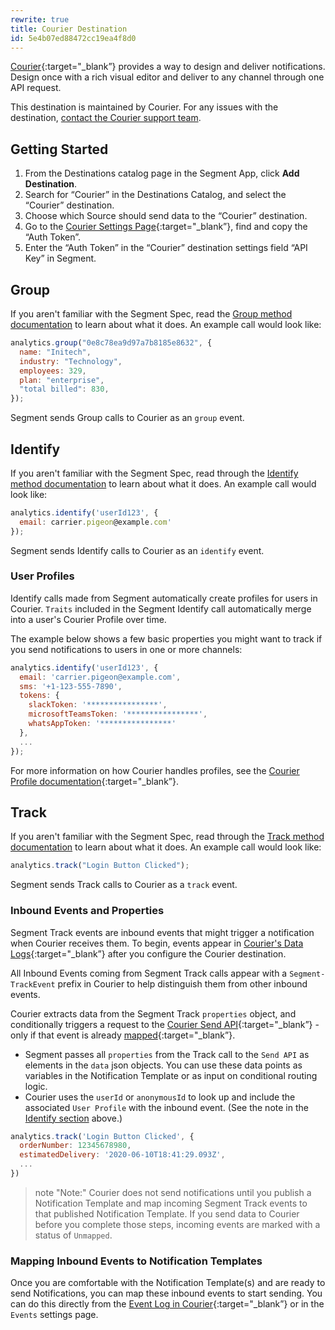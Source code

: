 ```yaml
---
rewrite: true
title: Courier Destination
id: 5e4b07ed88472cc19ea4f8d0
---
```


[Courier](https://courier.com?utm_source=segmentio&utm_medium=docs&utm_campaign=partners){:target="_blank”} provides a way to design and deliver notifications. Design once with a rich visual editor and deliver to any channel through one API request.

This destination is maintained by Courier. For any issues with the destination, [contact the Courier support team](mailto:support@courier.com).

## Getting Started

1. From the Destinations catalog page in the Segment App, click **Add Destination**.
2. Search for “Courier” in the Destinations Catalog, and select the “Courier” destination.
3. Choose which Source should send data to the “Courier” destination.
4. Go to the [Courier Settings Page](https://app.courier.com/settings){:target="_blank”}, find and copy the “Auth Token”.
5. Enter the “Auth Token” in the “Courier” destination settings field “API Key” in Segment.

## Group

If you aren't familiar with the Segment Spec, read the [Group method documentation](/docs/connections/spec/group/) to learn about what it does. An example call would look like:

```js
analytics.group("0e8c78ea9d97a7b8185e8632", {
  name: "Initech",
  industry: "Technology",
  employees: 329,
  plan: "enterprise",
  "total billed": 830,
});
```

Segment sends Group calls to Courier as an `group` event.

## Identify

If you aren't familiar with the Segment Spec, read through the [Identify method documentation](/docs/connections/spec/identify/) to learn about what it does. An example call would look like:

```js
analytics.identify('userId123', {
  email: carrier.pigeon@example.com'
});
```

Segment sends Identify calls to Courier as an `identify` event.

### User Profiles

Identify calls made from Segment automatically create profiles for users in Courier. `Traits` included in the Segment Identify call automatically merge into a user's Courier Profile over time.

The example below shows a few basic properties you might want to track if you send notifications to users in one or more channels:

```js
analytics.identify('userId123', {
  email: 'carrier.pigeon@example.com',
  sms: '+1-123-555-7890',
  tokens: {
    slackToken: '****************',
    microsoftTeamsToken: '****************',
    whatsAppToken: '****************'
  },
  ...
});
```

For more information on how Courier handles profiles, see the [Courier Profile documentation](https://docs.courier.com/reference/profiles-api?utm_source=segmentio&utm_medium=docs&utm_campaign=partners){:target="_blank”}.

## Track

If you aren't familiar with the Segment Spec, read through the [Track method documentation](/docs/connections/spec/track/) to learn about what it does. An example call would look like:

```js
analytics.track("Login Button Clicked");
```

Segment sends Track calls to Courier as a `track` event.

### Inbound Events and Properties

Segment Track events are inbound events that might trigger a notification when Courier receives them. To begin, events appear in [Courier's Data Logs](https://app.courier.com/data/messages?utm_source=segmentio&utm_medium=docs&utm_campaign=partners){:target="_blank”} after you configure the Courier destination.

All Inbound Events coming from Segment Track calls appear with a `Segment-TrackEvent` prefix in Courier to help distinguish them from other inbound events.

Courier extracts data from the Segment Track `properties` object, and conditionally triggers a request to the [Courier Send API](https://www.courier.com/docs/reference/send/message/){:target="_blank”} - only if that event is already [mapped](https://help.courier.com/en/articles/4202416-how-to-create-and-map-event-triggers-for-your-notifications){:target="_blank”}.

- Segment passes all `properties` from the Track call to the `Send API` as elements in the `data` json objects. You can use these data points as variables in the Notification Template or as input on conditional routing logic.
- Courier uses the `userId` or `anonymousId` to look up and include the associated `User Profile` with the inbound event. (See the note in the [Identify section](#identify) above.)

```js
analytics.track('Login Button Clicked', {
  orderNumber: 12345678980,
  estimatedDelivery: '2020-06-10T18:41:29.093Z',
  ...
})
```

> note "Note:"
> Courier does not send notifications until you publish a Notification Template and map incoming Segment Track events to that published Notification Template. If you send data to Courier before you complete those steps, incoming events are marked with a status of `Unmapped`.

### Mapping Inbound Events to Notification Templates

Once you are comfortable with the Notification Template(s) and are ready to send Notifications, you can map these inbound events to start sending. You can do this directly from the [Event Log in Courier](https://app.courier.com/data/messages?utm_source=segmentio&utm_medium=docs&utm_campaign=partners){:target="_blank”} or in the `Events` settings page.
